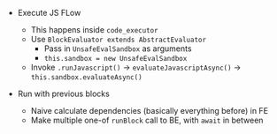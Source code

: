 - Execute JS FLow
	- This happens inside `code_executor`
	- Use `BlockEvaluator extends AbstractEvaluator`
		- Pass in `UnsafeEvalSandbox` as arguments
		- `this.sandbox = new UnsafeEvalSandbox`
	- Invoke `.runJavascript()` -> `evaluateJavascriptAsync()` -> `this.sandbox.evaluateAsync()`

- Run with previous blocks
	- Naive calculate dependencies (basically everything before) in FE
	- Make multiple one-of `runBlock` call to BE, with `await` in between 